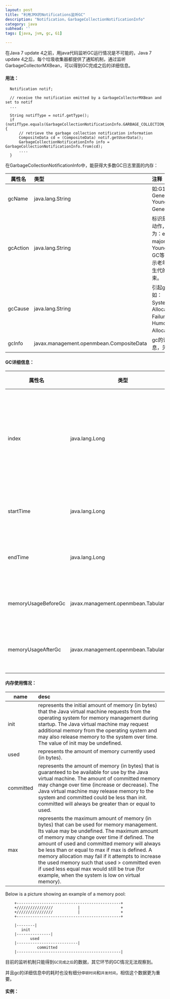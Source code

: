 ```yaml
---
layout: post
title: "利用JMX的Notifications监听GC"
description: "Notification，GarbageCollectionNotificationInfo"
category: java
subhead: ''
tags: [java, jvm, gc, G1]

---
```


在Java 7 update 4之前，用java代码监听GC运行情况是不可能的，Java 7 update 4之后，每个垃圾收集器都提供了通知机制，通过监听GarbageCollectorMXBean，可以得到GC完成之后的详细信息。

#### 用法：

      Notification notif;

      // receive the notification emitted by a GarbageCollectorMXBean and set to notif
      ...

      String notifType = notif.getType();
      if (notifType.equals(GarbageCollectionNotificationInfo.GARBAGE_COLLECTION_NOTIFICATION)) {
          // retrieve the garbage collection notification information
          CompositeData cd = (CompositeData) notif.getUserData();
          GarbageCollectionNotificationInfo info = GarbageCollectionNotificationInfo.from(cd);
          ....
      }

在GarbageCollectionNotificationInfo中，能获得大多数GC日志里面的内存：


 |  属性名 | 类型 | 注释 | 
 | ------ | :---- | :---- | | gcName | java.lang.String | 如:G1 Old Generation,G1 Young Generation等 |  | gcAction | java.lang.String | 标识是哪个gc动作，一般为：end of major GC，Young Gen GC等，分别表示老年代和新生代的gc结束。 |  | gcCause | java.lang.String | 引起gc的原因,如：System.gc()，Allocation Failure，G1 Humongous Allocation等 |  | gcInfo | javax.management.openmbean.CompositeData | gc的详细信息，见下表 | 


#### GC详细信息：

 | 属性名 | 类型 | 注释 |
 | ----- | ---- | :---- |  | index | java.lang.Long | 标识这个收集器进行了几次gc |  | startTime | java.lang.Long | gc的开始时间 |  | endTime | java.lang.Long | gc的结束时间 |  | memoryUsageBeforeGc | javax.management.openmbean.TabularData | gc前内存情况 |  | memoryUsageAfterGc | javax.management.openmbean.TabularData | gc后内存情况 | 

#### 内存使用情况：

 | name | desc |
 | --------- | :--------- |
 | init | represents the initial amount of memory (in bytes) that the Java virtual machine requests from the operating system for memory management during startup. The Java virtual machine may request additional memory from the operating system and may also release memory to the system over time. The value of init may be undefined. |  | used | represents the amount of memory currently used (in bytes). |  | committed | represents the amount of memory (in bytes) that is guaranteed to be available for use by the Java virtual machine. The amount of committed memory may change over time (increase or decrease). The Java virtual machine may release memory to the system and committed could be less than init. committed will always be greater than or equal to used. |  | max | represents the maximum amount of memory (in bytes) that can be used for memory management. Its value may be undefined. The maximum amount of memory may change over time if defined. The amount of used and committed memory will always be less than or equal to max if max is defined. A memory allocation may fail if it attempts to increase the used memory such that used > committed even if used less equal max would still be true (for example, when the system is low on virtual memory). | 
   
    
Below is a picture showing an example of a memory pool:


        +----------------------------------------------+
        +////////////////           |                  +
        +////////////////           |                  +
        +----------------------------------------------+

        |--------|
           init
        |---------------|
               used
        |---------------------------|
                  committed
        |----------------------------------------------|    



目前的监听机制只能得到`GC完成之后`的数据，其它环节的GC情况无法观察到。

并且gc的详细信息中的耗时也没有细分`停顿时间`和`并发时间`，相信这个数据更为重要。
        
#### 实例：

<script src="https://gist.github.com/lichengwu/6567273.js"></script>        

        
   


